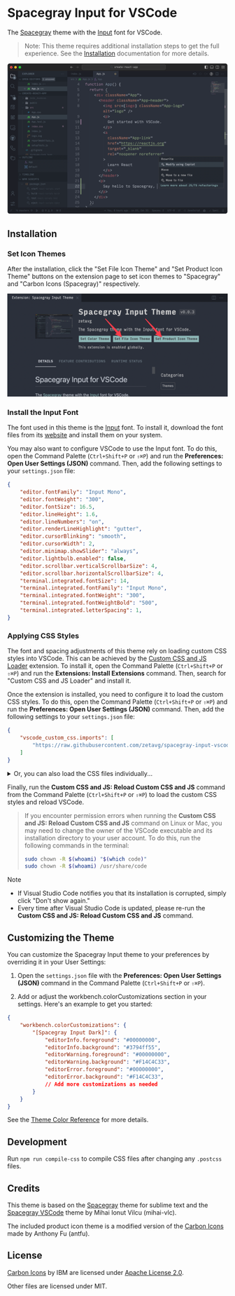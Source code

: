 # Spacegray Input for VSCode

The [Spacegray](https://github.com/zetavg/spacegray) theme with the [Input](https://input.djr.com/) font for VSCode.

> Note: This theme requires additional installation steps to get the full experience. See the [Installation](https://github.com/zetavg/spacegray-input-vscode?tab=readme-ov-file#installation) documentation for more details.

![](https://raw.githubusercontent.com/zetavg/spacegray-input-vscode/main/screenshots/Screenshot.png)

## Installation

### Set Icon Themes

After the installation, click the "Set File Icon Theme" and "Set Product Icon Theme" buttons on the extension page to set icon themes to "Spacegray" and "Carbon Icons (Spacegray)" respectively.

![](https://raw.githubusercontent.com/zetavg/spacegray-input-vscode/main/screenshots/Set-Icon-Themes.png)

### Install the Input Font

The font used in this theme is the [Input](https://input.djr.com) font. To install it, download the font files from its [website](https://input.djr.com) and install them on your system.

You may also want to configure VSCode to use the Input font. To do this, open the Command Palette (`Ctrl+Shift+P` or `⇧⌘P`) and run the **Preferences: Open User Settings (JSON)** command. Then, add the following settings to your `settings.json` file:

```json
{
    "editor.fontFamily": "Input Mono",
    "editor.fontWeight": "300",
    "editor.fontSize": 16.5,
    "editor.lineHeight": 1.6,
    "editor.lineNumbers": "on",
    "editor.renderLineHighlight": "gutter",
    "editor.cursorBlinking": "smooth",
    "editor.cursorWidth": 2,
    "editor.minimap.showSlider": "always",
    "editor.lightbulb.enabled": false,
    "editor.scrollbar.verticalScrollbarSize": 4,
    "editor.scrollbar.horizontalScrollbarSize": 4,
    "terminal.integrated.fontSize": 14,
    "terminal.integrated.fontFamily": "Input Mono",
    "terminal.integrated.fontWeight": "300",
    "terminal.integrated.fontWeightBold": "500",
    "terminal.integrated.letterSpacing": 1,
}
```

### Applying CSS Styles

The font and spacing adjustments of this theme rely on loading custom CSS styles into VSCode. This can be achieved by the [Custom CSS and JS Loader](https://marketplace.visualstudio.com/items?itemName=be5invis.vscode-custom-css) extension. To install it, open the Command Palette (`Ctrl+Shift+P` or `⇧⌘P`) and run the **Extensions: Install Extensions** command. Then, search for "Custom CSS and JS Loader" and install it.

Once the extension is installed, you need to configure it to load the custom CSS styles. To do this, open the Command Palette (`Ctrl+Shift+P` or `⇧⌘P`) and run the **Preferences: Open User Settings (JSON)** command. Then, add the following settings to your `settings.json` file:


```json
{
    "vscode_custom_css.imports": [
        "https://raw.githubusercontent.com/zetavg/spacegray-input-vscode/main/themes/css/all.css"
    ]
}
```

<details>
<summary>Or, you can also load the CSS files individually...</summary>
<pre>
{
    "vscode_custom_css.imports": [
        "https://raw.githubusercontent.com/zetavg/spacegray-input-vscode/main/themes/css/font.css",
        "https://raw.githubusercontent.com/zetavg/spacegray-input-vscode/main/themes/css/color.css",
        "https://raw.githubusercontent.com/zetavg/spacegray-input-vscode/main/themes/css/icon-opacit",
        "https://raw.githubusercontent.com/zetavg/spacegray-input-vscode/main/themes/css/spacing.css",
        "https://raw.githubusercontent.com/zetavg/spacegray-input-vscode/main/themes/css/editor-style",
        "https://raw.githubusercontent.com/zetavg/spacegray-input-vscode/main/themes/css/tabs.css",
        "https://raw.githubusercontent.com/zetavg/spacegray-input-vscode/main/themes/css/hide-stuff.css",
        "https://raw.githubusercontent.com/zetavg/spacegray-input-vscode/main/themes/css/no-pointers.css"
    ]
}
</pre>
</details>

Finally, run the **Custom CSS and JS: Reload Custom CSS and JS** command from the Command Palette (`Ctrl+Shift+P` or `⇧⌘P`) to load the custom CSS styles and reload VSCode.

> If you encounter permission errors when running the **Custom CSS and JS: Reload Custom CSS and JS** command on Linux or Mac, you may need to change the owner of the VSCode executable and its installation directory to your user account. To do this, run the following commands in the terminal:
>
> ```bash
> sudo chown -R $(whoami) "$(which code)"
> sudo chown -R $(whoami) /usr/share/code
> ```

> [!NOTE]
> * If Visual Studio Code notifies you that its installation is corrupted, simply click "Don't show again."
> * Every time after Visual Studio Code is updated, please re-run the **Custom CSS and JS: Reload Custom CSS and JS** command.


## Customizing the Theme

You can customize the Spacegray Input theme to your preferences by overriding it in your User Settings:

1. Open the `settings.json` file with the **Preferences: Open User Settings (JSON)** command in the Command Palette (`Ctrl+Shift+P` or `⇧⌘P`).

2. Add or adjust the workbench.colorCustomizations section in your settings. Here's an example to get you started:

```json
{
    "workbench.colorCustomizations": {
        "[Spacegray Input Dark]": {
            "editorInfo.foreground": "#00000000",
            "editorInfo.background": "#3794ff55",
            "editorWarning.foreground": "#00000000",
            "editorWarning.background": "#F14C4C33",
            "editorError.foreground": "#00000000",
            "editorError.background": "#F14C4C33",
            // Add more customizations as needed
        }
    }
}
```

See the [Theme Color Reference](https://code.visualstudio.com/api/references/theme-color) for more details.


## Development

Run `npm run compile-css` to compile CSS files after changing any `.postcss` files.


## Credits

This theme is based on the [Spacegray](https://github.com/SublimeText/Spacegray) theme for sublime text and the [Spacegray VSCode](https://github.com/mihai-vlc/spacegray-vscode/tree/master?tab=readme-ov-file) theme by Mihai Ionut Vilcu (mihai-vlc).

The included product icon theme is a modified version of the [Carbon Icons](https://github.com/antfu/vscode-icons-carbon) made by Anthony Fu (antfu).


## License

[Carbon Icons](https://github.com/carbon-design-system/carbon/tree/main/packages/icons) by IBM are licensed under [Apache License 2.0](https://github.com/carbon-design-system/carbon/blob/main/LICENSE).

Other files are licensed under MIT.
